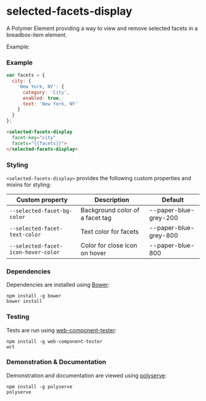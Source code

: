 # selected-facets-display

A Polymer Element providing a way to view and remove selected facets in a breadbox-item element.

Example:
### Example
```js
var facets = {
  city: {
    'New York, NY': {
      category: 'City',
      enabled: true,
      text: 'New York, NY'
    }
  }
};
```

```html
<selected-facets-display
  facet-key="city"
  facets="{{facets}}">
</selected-facets-display>
```

### Styling

`<selected-facets-display>` provides the following custom properties and mixins for styling:

Custom property                     | Description                     | Default
------------------------------------|---------------------------------|----------------------
`--selected-facet-bg-color`         | Background color of a facet tag | --paper-blue-grey-200
`--selected-facet-text-color`       | Text color for facets           | --paper-blue-grey-800
`--selected-facet-icon-hover-color` | Color for close icon on hover   | --paper-blue-800

### Dependencies

Dependencies are installed using [Bower](http://bower.io/):

    npm install -g bower
    bower install

### Testing

Tests are run using [web-component-tester](https://github.com/Polymer/web-component-tester):

    npm install -g web-component-tester
    wct

### Demonstration & Documentation

Demonstration and documentation are viewed using [polyserve](https://github.com/PolymerLabs/polyserve):

    npm install -g polyserve
    polyserve

